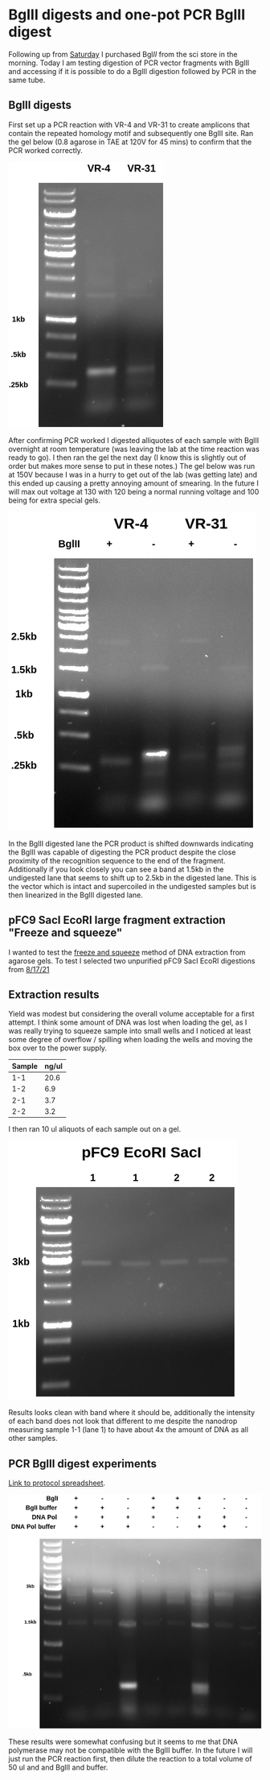 # BglII digests and one-pot PCR BglII digest

Following up from [Saturday](19_8-28-21.md) I
purchased Bgl*II* from the sci store in the morning. Today I am testing digestion of PCR vector fragments with BglII and accessing if
it is possible to do a BglII digestion followed by PCR in the same tube.

## BglII digests

First set up a PCR reaction with VR-4 and VR-31
to create amplicons that contain the repeated
homology motif and subsequently one BglII
site. Ran the gel below (0.8 agarose in TAE at 120V for 45 mins) to confirm
that the PCR worked correctly.

![](images/VR-4-41-PCR.png)

After confirming PCR worked I digested alliquotes of each sample with BglII
overnight at room temperature (was leaving the lab at the time reaction was
ready to go). I then ran the gel the next day (I know this is slightly out
of order but makes more sense to put in these notes.) The gel below was run at
150V because I was in a hurry to get out of the lab (was getting late) and
this ended up causing a pretty annoying amount of smearing. In the future
I will max out voltage at 130 with 120 being a normal running voltage and 100
being for extra special gels.

![](images/VR-4-31-PCR-product-BglII-digestion.png)

In the BglII digested lane the PCR product is
shifted downwards indicating the BglII was capable
of digesting the PCR product despite the close
proximity of the recognition sequence to the end of the fragment. Additionally if you look closely
you can see a band at 1.5kb in the undigested lane that seems to shift up to 2.5kb in the digested lane.
This is the vector which is intact and supercoiled in the undigested samples
but is then linearized in the BglII digested lane.

## pFC9 SacI EcoRI large fragment extraction "Freeze and squeeze"

I wanted to test the [freeze and squeeze](https://www.youtube.com/watch?v=b3wfhofZJSI) method of DNA extraction from agarose gels. To test I selected two unpurified pFC9 SacI EcoRI
digestions from [8/17/21](12_8-17-21.md)

## Extraction results

Yield was modest but considering the overall volume acceptable for a first
attempt. I think some amount of DNA was lost when loading the gel, as I was
really trying to squeeze sample into small wells and I noticed at least
some degree of overflow / spilling when loading the wells and moving
the box over to the power supply.

| Sample | ng/ul |
|--------|-------|
| 1-1    | 20.6  |
| 1-2    | 6.9   |
| 2-1    | 3.7   |
| 2-2    | 3.2   |

I then ran 10 ul aliquots of each sample out on a gel.

![](images/pFC9-EcoRI-SacI-LF-8-30-21.png)

Results looks clean with band where it should be, additionally the intensity of
each band does not look that different to me despite the nanodrop measuring
sample 1-1 (lane 1) to have about 4x the amount of DNA as all other samples.

## PCR BglII digest experiments

[Link to protocol spreadsheet](https://docs.google.com/spreadsheets/d/1heigmyT47i7k8DykecSWknJY0t6LkyB3aOdmKK1iBn4/edit?usp=sharing).

![](images/8-29-21-BglII-PCR-analysis.png)

These results were somewhat confusing but it seems to me that DNA polymerase
may not be compatible with the BglII buffer. In the future I will just run the
PCR reaction first, then dilute the reaction to a total volume of 50 ul and
and BglII and buffer.